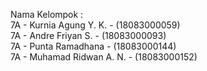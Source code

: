 Nama Kelompok :
</br>
7A - Kurnia Agung Y. K. - (18083000059) </br>
7A - Andre Friyan S. - (18083000093) </br>
7A - Punta Ramadhana - (18083000144) </br>
7A - Muhamad Ridwan A. N. - (18083000152) </br>
